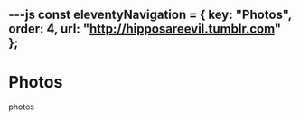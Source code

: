 ---js
const eleventyNavigation = {
	key: "Photos",
	order: 4,
    url: "http://hipposareevil.tumblr.com"
};
---
# Photos
photos


